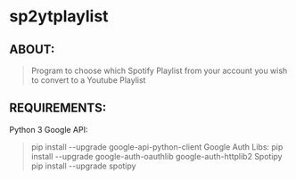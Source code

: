 # sp2ytplaylist

## ABOUT:
> Program to choose which Spotify Playlist from your account you wish to convert to a Youtube Playlist

## REQUIREMENTS:
Python 3
Google API:
>   pip install --upgrade google-api-python-client
Google Auth Libs:
>   pip install --upgrade google-auth-oauthlib google-auth-httplib2
Spotipy
>   pip install --upgrade spotipy
